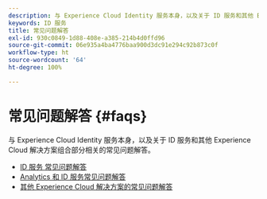 ```yaml
---
description: 与 Experience Cloud Identity 服务本身，以及关于 ID 服务和其他 Experience Cloud 解决方案组合部分相关的常见问题解答。
keywords: ID 服务
title: 常见问题解答
exl-id: 930c0849-1d88-408e-a385-214b4d0ffd96
source-git-commit: 06e935a4ba4776baa900d3dc91e294c92b873c0f
workflow-type: ht
source-wordcount: '64'
ht-degree: 100%

---
```


# 常见问题解答 {#faqs}

与 Experience Cloud Identity 服务本身，以及关于 ID 服务和其他 Experience Cloud 解决方案组合部分相关的常见问题解答。

* [ID 服务 常见问题解答](faq.md)
* [Analytics 和 ID 服务常见问题解答](analytics-faq.md)
* [其他 Experience Cloud 解决方案的常见问题解答](other-faq.md)

